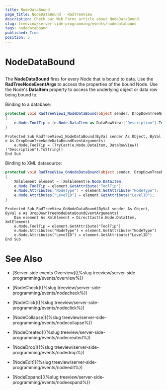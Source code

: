 ```yaml
---
title: NodeDataBound
page_title: NodeDataBound - RadTreeView
description: Check our Web Forms article about NodeDataBound.
slug: treeview/server-side-programming/events/nodedatabound
tags: nodedatabound
published: True
position: 5
---
```


# NodeDataBound



## 

The **NodeDataBound** fires for every Node that is bound to data. Use the **RadTreeNodeEventArgs** to access the properties of the bound Node. Use the Node's **DataItem** property to access the underlying object or data row being bound to.

Binding to a database:



````C#
protected void RadTreeView1_NodeDataBound(object sender, DropDownTreeNodeDataBoundEventArguments e) 
{     
    e.Node.ToolTip = (e.Node.DataItem as DataRowView)["Description"].ToString(); 
}
````
````VB.NET
Protected Sub RadTreeView1_NodeDataBound(ByVal sender As Object, ByVal e As DropDownTreeNodeDataBoundEventArguments)
    e.Node.ToolTip = (TryCast(e.Node.DataItem, DataRowView))("Description").ToString()
End Sub
````


Binding to XML datasource:



````C#
protected void RadTreeView_OnNodeDataBound(object sender, DropDownTreeNodeDataBoundEventArguments e)
{ 
    XmlElement element = (XmlElement)e.Node.DataItem;        
    e.Node.ToolTip = element.GetAttribute("ToolTip"); 
    e.Node.Attributes["NodeType"] = element.GetAttribute("NodeType");        
    e.Node.Attributes["LevelID"] = element.GetAttribute("LevelID");
}
````
````VB.NET
Protected Sub RadTreeView_OnNodeDataBound(ByVal sender As Object, ByVal e As DropDownTreeNodeDataBoundEventArguments)
    Dim element As XmlElement = DirectCast(e.Node.DataItem, XmlElement)
    e.Node.ToolTip = element.GetAttribute("ToolTip")
    e.Node.Attributes("NodeType") = element.GetAttribute("NodeType")
    e.Node.Attributes("LevelID") = element.GetAttribute("LevelID")
End Sub
````


# See Also

 * [Server-side events Overview]({%slug treeview/server-side-programming/events/overview%})

 * [NodeCheck]({%slug treeview/server-side-programming/events/nodecheck%})

 * [NodeClick]({%slug treeview/server-side-programming/events/nodeclick%})

 * [NodeCollapse]({%slug treeview/server-side-programming/events/nodecollapse%})

 * [NodeCreated]({%slug treeview/server-side-programming/events/nodecreated%})

 * [NodeDrop]({%slug treeview/server-side-programming/events/nodedrop%})

 * [NodeEdit]({%slug treeview/server-side-programming/events/nodeedit%})

 * [NodeExpand]({%slug treeview/server-side-programming/events/nodeexpand%})
